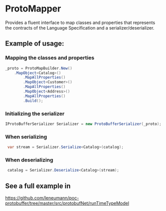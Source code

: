 # ProtoMapper

Provides a fluent interface to map classes and properties that represents the contracts of the Language Specification and a serializer/deserializer.


## Example of usage:

### Mapping the classes and properties

```c#
_proto = ProtoMapBuilder.New()
	.MapObject<Catalog>()
        .MapAllProperties()
        .MapObject<Customer>()
        .MapAllProperties()
        .MapObject<Address>()
        .MapAllProperties()
        .Build();
```
### Initializing the serializer
```c#
IProtoBufferSerializer Serializer = new ProtoBufferSerializer(_proto);
```
### When serializing
```c#
 var stream = Serializer.Serialize<Catalog>(catalog);
```
### When deserializing
```c#
 catalog = Serializer.Deserialize<Catalog>(stream);
```

## See a full example in
https://github.com/leneumann/poc-protobuffer/tree/master/src/protobufNet/runTimeTypeModel
